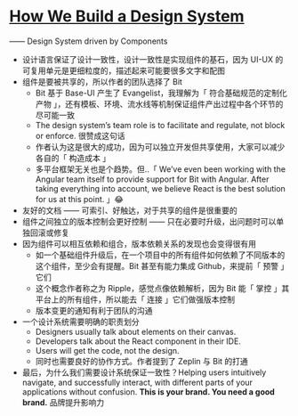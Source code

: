 # [How We Build a Design System](https://blog.bitsrc.io/how-we-build-our-design-system-15713a1f1833)

—— Design System driven by Components

- 设计语言保证了设计一致性，设计一致性是实现组件的基石，因为 UI-UX 的可复用单元是更细粒度的，描述起来可能要很多文字和配图
- 组件是要被共享的，所以作者的团队选择了 Bit
  - Bit 基于 Base-UI 产生了 Evangelist，我理解为「 符合基础规范的定制化产物 」，还有模板、环境、流水线等机制保证组件产出过程中各个环节的尽可能一致
  - The design system’s team role is to facilitate and regulate, not block or enforce. 很赞成这句话
  - 作者认为这是很大的成功，因为可以独立开发但共享使用，大家可以减少各自的「 构造成本 」
  - 多平台框架无关也是个趋势。但..「 We’ve even been working with the Angular team itself to provide support for Bit with Angular. After taking everything into account, we believe React is the best solution for us at this point. 」😂
- 友好的文档 —— 可索引、好触达，对于共享的组件是很重要的
- 组件之间独立的版本控制会更好控制 —— 只在必要时升级，出问题时可以单独回滚或修复
- 因为组件可以相互依赖和组合，版本依赖关系的发现也会变得很有用
  - 如一个基础组件升级后，在一个项目中的所有组件如何依赖了不同版本的这个组件，至少会有提醒。Bit 甚至有能力集成 Github，来提前「 预警 」它们
  - 这个概念作者称之为 Ripple，感觉点像依赖解析，因为 Bit 能「 掌控 」其平台上的所有组件，所以能去「 连接 」它们做强版本控制
  - 版本变更的通知有利于团队的沟通
- 一个设计系统需要明确的职责划分
  - Designers usually talk about elements on their canvas.
  - Developers talk about the React component in their IDE.
  - Users will get the code, not the design.
  - 同时也需要良好的协作方式。作者提到了 Zeplin 与 Bit 的打通
- 最后，为什么我们需要设计系统保证一致性？Helping users intuitively navigate, and successfully interact, with different parts of your applications without confusion. **This is your brand. You need a good brand.** 品牌提升影响力
